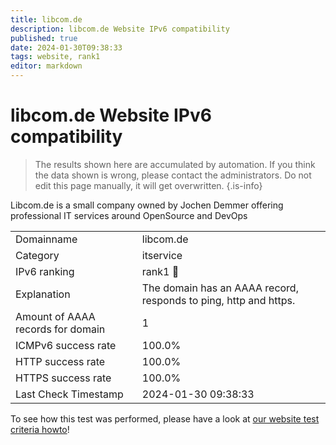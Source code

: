 ```yaml
---
title: libcom.de
description: libcom.de Website IPv6 compatibility
published: true
date: 2024-01-30T09:38:33
tags: website, rank1
editor: markdown
---
```


# libcom.de Website IPv6 compatibility

> The results shown here are accumulated by automation. If you think the data shown is wrong, please contact the administrators. 
> Do not edit this page manually, it will get overwritten.
{.is-info}

Libcom.de is a small company owned by Jochen Demmer offering professional IT services around OpenSource and DevOps


|   |   |
| - | - |
| Domainname | libcom.de
| Category | itservice |
| IPv6 ranking | rank1 :1st_place_medal: |
| Explanation | The domain has an AAAA record, responds to ping, http and https. |
| Amount of AAAA records for domain | 1 |
| ICMPv6 success rate | 100.0%|
| HTTP success rate | 100.0% |
| HTTPS success rate | 100.0% |
| Last Check Timestamp | 2024-01-30 09:38:33 |

To see how this test was performed, please have a look at [our website test criteria howto](/howto/testcriteria/website)!

